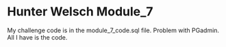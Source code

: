# Hunter Welsch Module_7
My challenge code is in the module_7_code.sql file.
Problem with PGadmin. All I have is the code.
